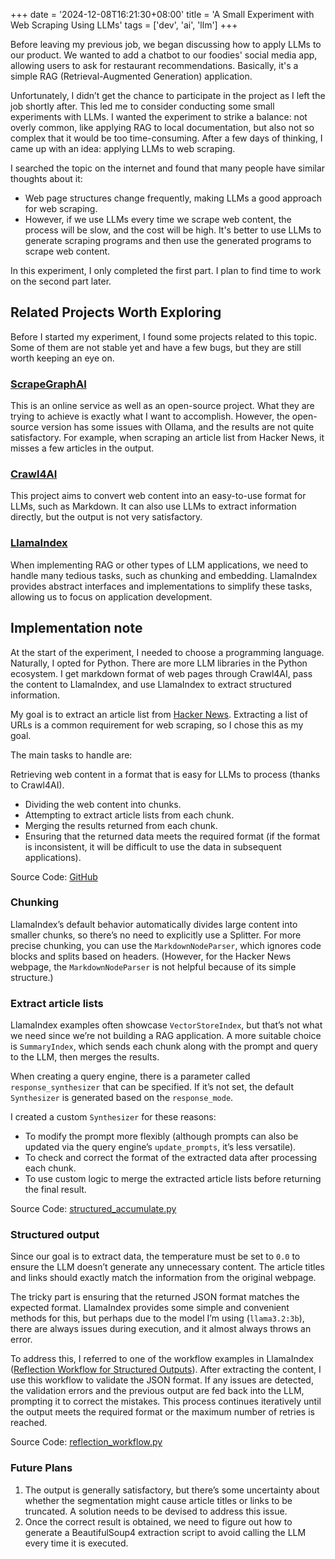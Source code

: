 +++
date = '2024-12-08T16:21:30+08:00'
title = 'A Small Experiment with Web Scraping Using LLMs'
tags = ['dev', 'ai', 'llm']
+++

Before leaving my previous job, we began discussing how to apply LLMs to our product.
We wanted to add a chatbot to our foodies' social media app, allowing users to ask for restaurant recommendations.
Basically, it's a simple RAG (Retrieval-Augmented Generation) application.

Unfortunately, I didn’t get the chance to participate in the project as I left the job shortly after.
This led me to consider conducting some small experiments with LLMs.
I wanted the experiment to strike a balance: not overly common, like applying RAG to local documentation, but also not so complex that it would be too time-consuming.
After a few days of thinking, I came up with an idea: applying LLMs to web scraping.

I searched the topic on the internet and found that many people have similar thoughts about it:

- Web page structures change frequently, making LLMs a good approach for web scraping.
- However, if we use LLMs every time we scrape web content, the process will be slow, and the cost will be high. It's better to use LLMs to generate scraping programs and then use the generated programs to scrape web content.

In this experiment, I only completed the first part. I plan to find time to work on the second part later.

## Related Projects Worth Exploring

Before I started my experiment, I found some projects related to this topic. Some of them are not stable yet and have a few bugs, but they are still worth keeping an eye on.

### [ScrapeGraphAI](https://github.com/ScrapeGraphAI/Scrapegraph-ai)

This is an online service as well as an open-source project. What they are trying to achieve is exactly what I want to accomplish.
However, the open-source version has some issues with Ollama, and the results are not quite satisfactory. For example, when scraping an article list from Hacker News, it misses a few articles in the output.

### [Crawl4AI](https://github.com/unclecode/crawl4ai)

This project aims to convert web content into an easy-to-use format for LLMs, such as Markdown. It can also use LLMs to extract information directly, but the output is not very satisfactory.

### [LlamaIndex](https://www.llamaindex.ai/)

When implementing RAG or other types of LLM applications, we need to handle many tedious tasks, such as chunking and embedding.
LlamaIndex provides abstract interfaces and implementations to simplify these tasks, allowing us to focus on application development.

## Implementation note

At the start of the experiment, I needed to choose a programming language. Naturally, I opted for Python.
There are more LLM libraries in the Python ecosystem.
I get markdown format of web pages through Crawl4AI, pass the content to LlamaIndex, and use LlamaIndex to extract structured information.

My goal is to extract an article list from [Hacker News](https://news.ycombinator.com/). Extracting a list of URLs is a common requirement for web scraping, so I chose this as my goal.

The main tasks to handle are:

Retrieving web content in a format that is easy for LLMs to process (thanks to Crawl4AI).

- Dividing the web content into chunks.
- Attempting to extract article lists from each chunk.
- Merging the results returned from each chunk.
- Ensuring that the returned data meets the required format (if the format is inconsistent, it will be difficult to use the data in subsequent applications).

Source Code: [GitHub](https://github.com/pycxxx/experiments/tree/main/llmscrape)

### Chunking

LlamaIndex’s default behavior automatically divides large content into smaller chunks, so there’s no need to explicitly use a Splitter. For more precise chunking, you can use the `MarkdownNodeParser`, which ignores code blocks and splits based on headers. (However, for the Hacker News webpage, the `MarkdownNodeParser` is not helpful because of its simple structure.)

### Extract article lists

LlamaIndex examples often showcase `VectorStoreIndex`, but that’s not what we need since we’re not building a RAG application. A more suitable choice is `SummaryIndex`, which sends each chunk along with the prompt and query to the LLM, then merges the results.

When creating a query engine, there is a parameter called `response_synthesizer` that can be specified. If it’s not set, the default `Synthesizer` is generated based on the `response_mode`.

I created a custom `Synthesizer` for these reasons:

- To modify the prompt more flexibly (although prompts can also be updated via the query engine’s `update_prompts`, it’s less versatile).
- To check and correct the format of the extracted data after processing each chunk.
- To use custom logic to merge the extracted article lists before returning the final result.

Source Code: [structured_accumulate.py](https://github.com/pycxxx/experiments/blob/main/llmscrape/scrapper/structured_accumulate.py)

### Structured output

Since our goal is to extract data, the temperature must be set to `0.0` to ensure the LLM doesn’t generate any unnecessary content. The article titles and links should exactly match the information from the original webpage.

The tricky part is ensuring that the returned JSON format matches the expected format.
LlamaIndex provides some simple and convenient methods for this, but perhaps due to the model I’m using (`llama3.2:3b`), there are always issues during execution, and it almost always throws an error.

To address this, I referred to one of the workflow examples in LlamaIndex ([Reflection Workflow for Structured Outputs](https://docs.llamaindex.ai/en/stable/examples/workflow/reflection/)).
After extracting the content, I use this workflow to validate the JSON format. If any issues are detected, the validation errors and the previous output are fed back into the LLM, prompting it to correct the mistakes. This process continues iteratively until the output meets the required format or the maximum number of retries is reached.

Source Code: [reflection_workflow.py](https://github.com/pycxxx/experiments/blob/main/llmscrape/scrapper/reflection_workflow.py)

### Future Plans

1. The output is generally satisfactory, but there’s some uncertainty about whether the segmentation might cause article titles or links to be truncated. A solution needs to be devised to address this issue.
2. Once the correct result is obtained, we need to figure out how to generate a BeautifulSoup4 extraction script to avoid calling the LLM every time it is executed.
